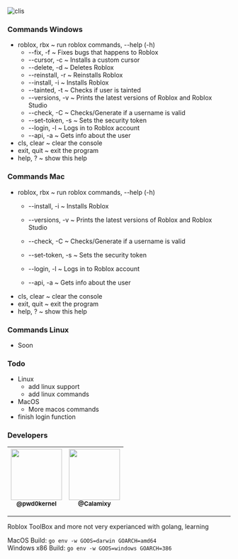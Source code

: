 ![clis](https://user-images.githubusercontent.com/79817991/140671311-030926c2-cfbb-467e-922f-059c53f94ba8.png)
### Commands Windows
* roblox, rbx ~ run roblox commands, --help (-h)
  * --fix, -f ~ Fixes bugs that happens to Roblox
  * --cursor, -c ~ Installs a custom cursor
  * --delete, -d ~ Deletes Roblox
  * --reinstall, -r ~ Reinstalls Roblox
  * --install, -i ~ Installs Roblox
  * --tainted, -t ~ Checks if user is tainted
  * --versions, -v ~ Prints the latest versions of Roblox and Roblox Studio
  * --check, -C ~ Checks/Generate if a username is valid
  * --set-token, -s ~ Sets the security token
  * --login, -l ~ Logs in to Roblox account
  * --api, -a ~ Gets info about the user
* cls, clear ~ clear the console
* exit, quit ~ exit the program
* help, ? ~ show this help

### Commands Mac
* roblox, rbx ~ run roblox commands, --help (-h)
  * --install, -i ~ Installs Roblox
  * --versions, -v ~ Prints the latest versions of Roblox and Roblox Studio
  * --check, -C ~ Checks/Generate if a username is valid

  * --set-token, -s ~ Sets the security token
  * --login, -l ~ Logs in to Roblox account
  * --api, -a ~ Gets info about the user
* cls, clear ~ clear the console
* exit, quit ~ exit the program
* help, ? ~ show this help

### Commands Linux
* Soon

### Todo
* Linux
  * add linux support
  * add linux commands 
* MacOS
  * More macos commands 
* finish login function

### Developers
| [<img src="https://github.com/pwd0kernel.png?size=115" width=115><br><sub>@pwd0kernel</sub>](https://github.com/pwd0kernel) | [<img src="https://github.com/Calamixy.png?size=115" width=115><br><sub>@Calamixy</sub>](https://github.com/Calamixy) |
| :---: | :---: |

---
Roblox ToolBox and more
not very experianced with golang, learning

MacOS Build: `go env -w GOOS=darwin GOARCH=amd64` <br>
Windows x86 Build: `go env -w GOOS=windows GOARCH=386`
